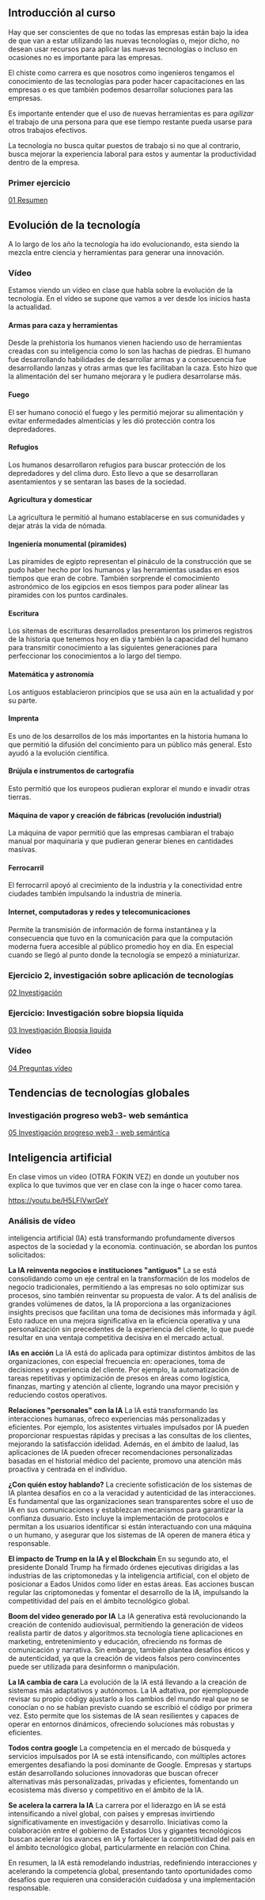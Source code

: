 ## Introducción al curso
Hay que ser conscientes de que no todas las empresas están bajo la idea de que van a estar utilizando las nuevas tecnologías o, mejor dicho, no desean usar recursos para aplicar las nuevas tecnologías o incluso en ocasiones no es importante para las empresas.

El chiste como carrera es que nosotros como ingenieros tengamos el conocimiento de las tecnologías para poder hacer capacitaciones en las empresas o es que también podemos desarrollar soluciones para las empresas.

Es importante entender que el uso de nuevas herramientas es para *agilizar* el trabajo de una persona para que ese tiempo restante pueda usarse para otros trabajos efectivos.

La tecnología no busca quitar puestos de trabajo si no que al contrario, busca mejorar la experiencia laboral para estos y aumentar la productividad dentro de la empresa.

### Primer ejercicio
[01 Resumen](Actividades/01%20Resumen.md)

## Evolución de la tecnología
A lo largo de los año la tecnología ha ido evolucionando, esta siendo la mezcla entre ciencia y herramientas para generar una innovación.

### Vídeo
Estamos viendo un vídeo en clase que habla sobre la evolución de la tecnología. En el vídeo se supone que vamos a ver desde los inicios hasta la actualidad.
#### Armas para caza y herramientas
Desde la prehistoria los humanos vienen haciendo uso de herramientas creadas con su inteligencia como lo son las hachas de piedras. El humano fue desarrollando habilidades de desarrollar armas y a consecuencia fue desarrollando lanzas y otras armas que les facilitaban la caza. Esto hizo que la alimentación del ser humano mejorara y le pudiera desarrolarse más.

#### Fuego
El ser humano conoció el fuego y les permitió mejorar su alimentación y evitar enfermedades almenticias y les dió protección contra los depredadores.

#### Refugios
Los humanos desarrollaron refugios para buscar protección de los depredadores y del clima duro. Esto llevo a que se desarrollaran asentamientos y se sentaran las bases de la sociedad.

#### Agricultura y domesticar
La agricultura le permitió al humano establacerse en sus comunidades y dejar atrás la vida de nómada.

#### Ingeniería monumental (piramides)
Las piramides de egipto representan el pináculo de la construcción que se pudo haber hecho por los humanos y las herramientas usadas en esos tiempos que eran de cobre. También sorprende el comocimiento astronómico de los egipcios en esos tiempos para poder alinear las piramides con los puntos cardinales.

#### Escritura
Los sitemas de escrituras desarrollados presentaron los primeros registros de la historia que tenemos hoy en día y también la capacidad del humano para transmitir conocimiento a las siguientes generaciones para perfeccionar los conocimientos a lo largo del tiempo.

#### Matemática y astronomía
Los antiguos establacieron principios que se usa aún en la actualidad y por su parte.

#### Imprenta
Es uno de los desarrollos de los más importantes en la historia humana lo que permitió la difusión del concimiento para un público más general. Esto ayudó a la evolución científica.

#### Brújula e instrumentos de cartografía
Esto permitió que los europeos pudieran explorar el mundo e invadir otras tierras.

#### Máquina de vapor y creación de fábricas (revolución industrial)
La máquina de vapor permitió que las empresas cambiaran el trabajo manual por maquinaria y que pudieran generar bienes en cantidades masivas.

#### Ferrocarril
El ferrocarril apoyó al crecimiento de la industria y la conectividad entre ciudades también impulsando la industria de minería.

#### Internet, computadoras y redes y telecomunicaciones
Permite la transmisión de información de forma instantánea y la consecuencia que tuvo en la comunicación para que la computación moderna fuera accesible al público promedio hoy en día. En especial cuando se llegó al punto donde la tecnología se empezó a miniaturizar.

### Ejercicio 2, investigación sobre aplicación de tecnologías
[02 Investigación](Actividades/02%20Investigación.md)

### Ejercicio: Investigación sobre biopsia líquida
[03 Investigación Biopsia liquida](Actividades/03%20Investigación%20Biopsia%20liquida.md)

### Vídeo
[04 Preguntas vídeo](Actividades/04%20Preguntas%20vídeo.md)

## Tendencias de tecnologías globales
### Investigación progreso web3- web semántica
[05 Investigación progreso web3 - web semántica](Actividades/05%20Investigación%20progreso%20web3%20-%20web%20semántica.md)

## Inteligencia artificial
En clase vimos un vídeo (OTRA FOKIN VEZ) en donde un youtuber nos explica lo que tuvimos que ver en clase con la inge o hacer como tarea.

https://youtu.be/H5LFIVwrGeY

### Análisis de vídeo
inteligencia artificial (IA) está transformando profundamente diversos aspectos de la sociedad y la economía. continuación, se abordan los puntos solicitados:

**La IA reinventa negocios e instituciones "antiguos"**
La se está consolidando como un eje central en la transformación de los modelos de negocio tradicionales, permitiendo a las empresas no solo optimizar sus procesos, sino también reinventar su propuesta de valor. A ts del análisis de grandes volúmenes de datos, la IA proporciona a las organizaciones insights precisos que facilitan una toma de decisiones más informada y ágil. Esto raduce en una mejora significativa en la eficiencia operativa y una personalización sin precedentes de la experiencia del cliente, lo que puede resultar en una ventaja competitiva decisiva en el mercado actual.

**IAs en acción**
La IA está do aplicada para optimizar distintos ámbitos de las organizaciones, con especial frecuencia en: operaciones, toma de decisiones y experiencia del cliente. Por ejemplo, la automatización de tareas repetitivas y optimización de presos en áreas como logística, finanzas, marting y atención al cliente, logrando una mayor precisión y reduciendo costos operativos.

**Relaciones "personales" con la IA**
La IA está transformando las interacciones humanas, ofreco experiencias más personalizadas y eficientes. Por ejemplo, los asistentes virtuales impulsados por IA pueden proporcionar respuestas rápidas y precisas a las consultas de los clientes, mejorando la satisfacción idelidad. Además, en el ámbito de laalud, las aplicaciones de IA pueden ofrecer recomendaciones personalizadas basadas en el historial médico del paciente, promovo una atención más proactiva y centrada en el individuo.

**¿Con quién estoy hablando?**
La creciente sofisticación de los sistemas de IA plantea desafíos en co a la veracidad y autenticidad de las interacciones. Es fundamental que las organizaciones sean transparentes sobre el uso de IA en sus comunicaciones y establezcan mecanismos para garantizar la confianza dusuario. Esto incluye la implementación de protocolos e permitan a los usuarios identificar si están interactuando con una máquina o un humano, y asegurar que los sistemas de IA operen de manera ética y responsable.

**El impacto de Trump en la IA y el Blockchain**
En su segundo ato, el presidente Donald Trump ha firmado órdenes ejecutivas dirigidas a las industrias de las criptomonedas y la inteligencia artificial, con el objeto de posicionar a Eados Unidos como líder en estas áreas. Eas acciones buscan regular las criptomonedas y fomentar el desarrollo de la IA, impulsando la competitividad del país en el ámbito tecnológico global.

**Boom del vídeo generado por IA**
La IA generativa está revolucionando la creación de contenido audiovisual, permitiendo la generación de videos realista partir de datos y algoritmos.sta tecnología tiene aplicaciones en marketing, entretenimiento y educación, ofreciendo ns formas de comunicación y narrativa. Sin embargo, también plantea desafíos éticos y de autenticidad, ya que la creación de videos falsos pero convincentes puede ser utilizada para desinformn o manipulación.

**La IA cambia de cara**
La evolución de la IA está llevando a la creación de sistemas más adaptativos y autónomos. La IA adtativa, por ejemplopuede revisar su propio códigy ajustarlo a los cambios del mundo real que no se conocían o no se habían previsto cuando se escribió el código por primera vez. Esto permite que los sistemas de IA sean resilientes y capaces de operar en entornos dinámicos, ofreciendo soluciones más robustas y eficientes.

**Todos contra google**
La competencia en el mercado de búsqueda y servicios impulsados por IA se está intensificando, con múltiples actores emergentes desafiando la posi dominante de Google. Empresas y startups están desarrollando soluciones innovadoras que buscan ofrecer alternativas más personalizadas, privadas y eficientes, fomentando un ecosistema más diverso y competitivo en el ámbito de la IA.

**Se acelera la carrera la IA**
La carrera por el liderazgo en IA se está intensificando a nivel global, con países y empresas invirtiendo significativamente en investigación y desarrollo. Iniciativas como la colaboración entre el gobierno de Estados Uos y gigantes tecnológicos buscan acelerar los avances en IA y fortalecer la competitividad del país en el ámbito tecnológico global, particularmente en relación con China.

En resumen, la IA está remodelando industrias, redefiniendo interacciones y acelerando la competencia global, presentando tanto oportunidades como desafíos que requieren una consideración cuidadosa y una implementación responsable.